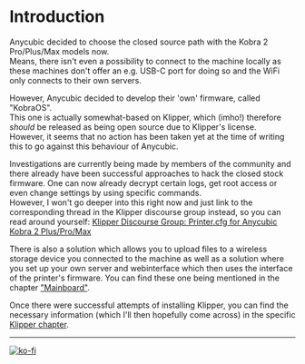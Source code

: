 <link rel=”manifest” href=”docs/manifest.webmanifest”>

# Introduction
Anycubic decided to choose the closed source path with the Kobra 2 Pro/Plus/Max models now.  
Means, there isn't even a possibility to connect to the machine locally as these machines don't offer an e.g. USB-C port for doing so and the WiFi only connects to their own servers.  

However, Anycubic decided to develop their 'own' firmware, called "KobraOS".  
This one is actually somewhat-based on Klipper, which (imho!) therefore *should* be released as being open source due to Klipper's license.  
However, it seems that no action has been taken yet at the time of writing this to go against this behaviour of Anycubic.  

Investigations are currently being made by members of the community and there already have been successful approaches to hack the closed stock firmware. One can now already decrypt certain logs, get root access or even change settings by using specific commands.  
However, I won't go deeper into this right now and just link to the corresponding thread in the Klipper discourse group instead, so you can read around yourself: [Klipper Discourse Group: Printer.cfg for Anycubic Kobra 2 Plus/Pro/Max](https://klipper.discourse.group/t/printer-cfg-for-anycubic-kobra-2-plus-pro-max/11658)  

There is also a solution which allows you to upload files to a wireless storage device you connected to the machine as well as a solution where you set up your own server and webinterface which then uses the interface of the printer's firmware. You can find these one being mentioned in the chapter ["Mainboard"](../hardware/mainboard.md#connecting-to-the-printer-mainboard).  

Once there were successful attempts of installing Klipper, you can find the necessary information (which I'll then hopefully come across) in the specific [Klipper chapter](fw_klipper.md).  
 
 

---

[![ko-fi](https://ko-fi.com/img/githubbutton_sm.svg)](https://ko-fi.com/U6U5NPB51)  

